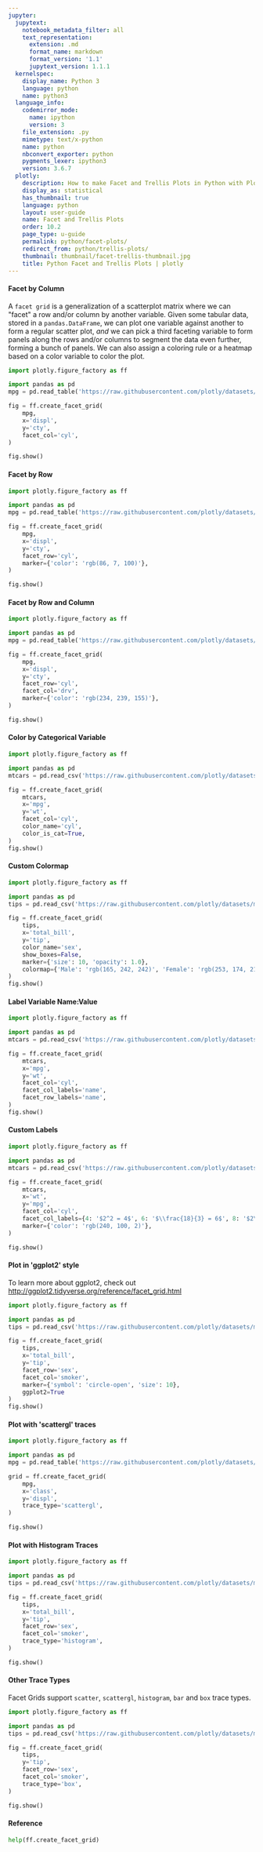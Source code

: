 ```yaml
---
jupyter:
  jupytext:
    notebook_metadata_filter: all
    text_representation:
      extension: .md
      format_name: markdown
      format_version: '1.1'
      jupytext_version: 1.1.1
  kernelspec:
    display_name: Python 3
    language: python
    name: python3
  language_info:
    codemirror_mode:
      name: ipython
      version: 3
    file_extension: .py
    mimetype: text/x-python
    name: python
    nbconvert_exporter: python
    pygments_lexer: ipython3
    version: 3.6.7
  plotly:
    description: How to make Facet and Trellis Plots in Python with Plotly.
    display_as: statistical
    has_thumbnail: true
    language: python
    layout: user-guide
    name: Facet and Trellis Plots
    order: 10.2
    page_type: u-guide
    permalink: python/facet-plots/
    redirect_from: python/trellis-plots/
    thumbnail: thumbnail/facet-trellis-thumbnail.jpg
    title: Python Facet and Trellis Plots | plotly
---
```


#### Facet by Column
A `facet grid` is a generalization of a scatterplot matrix where we can "facet" a row and/or column by another variable. Given some tabular data, stored in a `pandas.DataFrame`, we can plot one variable against another to form a regular scatter plot, _and_ we can pick a third faceting variable to form panels along the rows and/or columns to segment the data even further, forming a bunch of panels. We can also assign a coloring rule or a heatmap based on a color variable to color the plot.

```python
import plotly.figure_factory as ff

import pandas as pd
mpg = pd.read_table('https://raw.githubusercontent.com/plotly/datasets/master/mpg_2017.txt')

fig = ff.create_facet_grid(
    mpg,
    x='displ',
    y='cty',
    facet_col='cyl',
)

fig.show()
```

#### Facet by Row

```python
import plotly.figure_factory as ff

import pandas as pd
mpg = pd.read_table('https://raw.githubusercontent.com/plotly/datasets/master/mpg_2017.txt')

fig = ff.create_facet_grid(
    mpg,
    x='displ',
    y='cty',
    facet_row='cyl',
    marker={'color': 'rgb(86, 7, 100)'},
)

fig.show()
```

#### Facet by Row and Column

```python
import plotly.figure_factory as ff

import pandas as pd
mpg = pd.read_table('https://raw.githubusercontent.com/plotly/datasets/master/mpg_2017.txt')

fig = ff.create_facet_grid(
    mpg,
    x='displ',
    y='cty',
    facet_row='cyl',
    facet_col='drv',
    marker={'color': 'rgb(234, 239, 155)'},
)

fig.show()
```

#### Color by Categorical Variable

```python
import plotly.figure_factory as ff

import pandas as pd
mtcars = pd.read_csv('https://raw.githubusercontent.com/plotly/datasets/master/mtcars.csv')

fig = ff.create_facet_grid(
    mtcars,
    x='mpg',
    y='wt',
    facet_col='cyl',
    color_name='cyl',
    color_is_cat=True,
)
fig.show()
```

#### Custom Colormap

```python
import plotly.figure_factory as ff

import pandas as pd
tips = pd.read_csv('https://raw.githubusercontent.com/plotly/datasets/master/tips.csv')

fig = ff.create_facet_grid(
    tips,
    x='total_bill',
    y='tip',
    color_name='sex',
    show_boxes=False,
    marker={'size': 10, 'opacity': 1.0},
    colormap={'Male': 'rgb(165, 242, 242)', 'Female': 'rgb(253, 174, 216)'}
)
fig.show()
```

#### Label Variable Name:Value

```python
import plotly.figure_factory as ff

import pandas as pd
mtcars = pd.read_csv('https://raw.githubusercontent.com/plotly/datasets/master/mtcars.csv')

fig = ff.create_facet_grid(
    mtcars,
    x='mpg',
    y='wt',
    facet_col='cyl',
    facet_col_labels='name',
    facet_row_labels='name',
)
fig.show()
```

#### Custom Labels

```python
import plotly.figure_factory as ff

import pandas as pd
mtcars = pd.read_csv('https://raw.githubusercontent.com/plotly/datasets/master/mtcars.csv')

fig = ff.create_facet_grid(
    mtcars,
    x='wt',
    y='mpg',
    facet_col='cyl',
    facet_col_labels={4: '$2^2 = 4$', 6: '$\\frac{18}{3} = 6$', 8: '$2\cdot4 = 8$'},
    marker={'color': 'rgb(240, 100, 2)'},
)

fig.show()
```

#### Plot in 'ggplot2' style
To learn more about ggplot2, check out http://ggplot2.tidyverse.org/reference/facet_grid.html

```python
import plotly.figure_factory as ff

import pandas as pd
tips = pd.read_csv('https://raw.githubusercontent.com/plotly/datasets/master/tips.csv')

fig = ff.create_facet_grid(
    tips,
    x='total_bill',
    y='tip',
    facet_row='sex',
    facet_col='smoker',
    marker={'symbol': 'circle-open', 'size': 10},
    ggplot2=True
)
fig.show()
```

#### Plot with 'scattergl' traces

```python
import plotly.figure_factory as ff

import pandas as pd
mpg = pd.read_table('https://raw.githubusercontent.com/plotly/datasets/master/mpg_2017.txt')

grid = ff.create_facet_grid(
    mpg,
    x='class',
    y='displ',
    trace_type='scattergl',
)

fig.show()
```

#### Plot with Histogram Traces

```python
import plotly.figure_factory as ff

import pandas as pd
tips = pd.read_csv('https://raw.githubusercontent.com/plotly/datasets/master/tips.csv')

fig = ff.create_facet_grid(
    tips,
    x='total_bill',
    y='tip',
    facet_row='sex',
    facet_col='smoker',
    trace_type='histogram',
)

fig.show()
```

#### Other Trace Types
Facet Grids support `scatter`, `scattergl`, `histogram`, `bar` and `box` trace types.

```python
import plotly.figure_factory as ff

import pandas as pd
tips = pd.read_csv('https://raw.githubusercontent.com/plotly/datasets/master/tips.csv')

fig = ff.create_facet_grid(
    tips,
    y='tip',
    facet_row='sex',
    facet_col='smoker',
    trace_type='box',
)

fig.show()
```

#### Reference

```python
help(ff.create_facet_grid)
```
